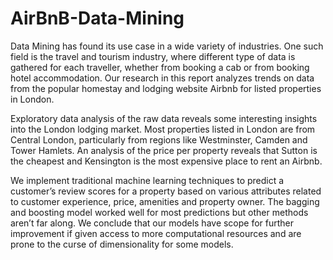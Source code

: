 # AirBnB-Data-Mining

Data Mining has found its use case in a wide variety of industries. One such field is the travel and tourism industry, where different type of data is gathered for each traveller, whether from booking a cab or from booking hotel accommodation. Our research in this report analyzes trends on data from the popular homestay and lodging website Airbnb for listed properties in London.

Exploratory data analysis of the raw data reveals some interesting insights into the London lodging market. Most properties listed in London are from Central London, particularly from regions like Westminster, Camden and Tower Hamlets. An analysis of the price per property reveals that Sutton is the cheapest and Kensington is the most expensive place to rent an Airbnb.

We implement traditional machine learning techniques to predict a customer’s review scores for a property based on various attributes related to customer experience, price, amenities and property owner. The bagging and boosting model worked well for most predictions but other methods aren’t far along. We conclude that our models have scope for further improvement if given access to more computational resources and are prone to the curse of dimensionality for some models.
